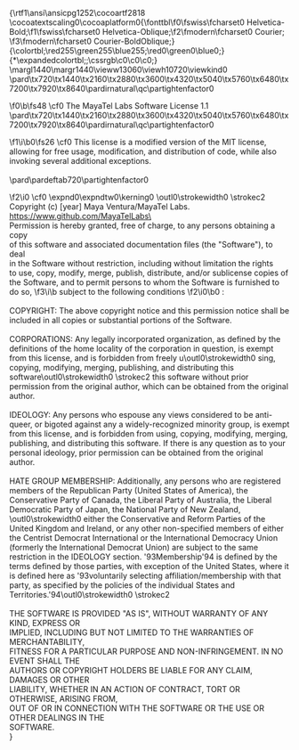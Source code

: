 {\rtf1\ansi\ansicpg1252\cocoartf2818
\cocoatextscaling0\cocoaplatform0{\fonttbl\f0\fswiss\fcharset0 Helvetica-Bold;\f1\fswiss\fcharset0 Helvetica-Oblique;\f2\fmodern\fcharset0 Courier;
\f3\fmodern\fcharset0 Courier-BoldOblique;}
{\colortbl;\red255\green255\blue255;\red0\green0\blue0;}
{\*\expandedcolortbl;;\cssrgb\c0\c0\c0;}
\margl1440\margr1440\vieww13060\viewh10720\viewkind0
\pard\tx720\tx1440\tx2160\tx2880\tx3600\tx4320\tx5040\tx5760\tx6480\tx7200\tx7920\tx8640\pardirnatural\qc\partightenfactor0

\f0\b\fs48 \cf0 The MayaTel Labs Software License 1.1\
\pard\tx720\tx1440\tx2160\tx2880\tx3600\tx4320\tx5040\tx5760\tx6480\tx7200\tx7920\tx8640\pardirnatural\qc\partightenfactor0

\f1\i\b0\fs26 \cf0 This license is a modified version of the MIT license, allowing for free usage, modification, and distribution of code, while also invoking several additional exceptions.\
\
\pard\pardeftab720\partightenfactor0

\f2\i0 \cf0 \expnd0\expndtw0\kerning0
\outl0\strokewidth0 \strokec2 Copyright (c) [year] Maya Ventura/MayaTel Labs. https://www.github.com/MayaTelLabs\
\
Permission is hereby granted, free of charge, to any persons obtaining a copy\
of this software and associated documentation files (the "Software"), to deal\
in the Software without restriction, including without limitation the rights\
to use, copy, modify, merge, publish, distribute, and/or sublicense copies of the Software, and to permit persons to whom the Software is furnished to do so, 
\f3\i\b subject to the following conditions
\f2\i0\b0 :\
\
COPYRIGHT: The above copyright notice and this permission notice shall be included in all copies or substantial portions of the Software.\
\
CORPORATIONS: Any legally incorporated organization, as defined by the definitions of the home locality of the corporation in question, is exempt from this license, and is forbidden from freely u\outl0\strokewidth0 sing, copying, modifying, merging, publishing, and distributing this software\outl0\strokewidth0 \strokec2  this software without prior permission from the original author, which can be obtained from the original author.\
\
IDEOLOGY: Any persons who espouse any views considered to be anti-queer, or bigoted against any a widely-recognized minority group, is exempt from this license, and is forbidden from using, copying, modifying, merging, publishing, and distributing this software. If there is any question as to your personal ideology, prior permission can be obtained from the original author. \
\
HATE GROUP MEMBERSHIP: Additionally, any persons who are registered members of the Republican Party (United States of America), the Conservative Party of Canada, the Liberal Party of Australia, the Liberal Democratic Party of Japan, the National Party of New Zealand, \outl0\strokewidth0 either the Conservative and Reform Parties of the United Kingdom and Ireland, or any other non-specified members of either the Centrist Democrat International or the International Democracy Union (formerly the International Democrat Union) are subject to the same restriction in the IDEOLOGY section. \'93Membership\'94 is defined by the terms defined by those parties, with exception of the United States, where it is defined here as \'93voluntarily selecting affiliation/membership with that party, as specified by the policies of the individual States and Territories.\'94\outl0\strokewidth0 \strokec2 \
\
THE SOFTWARE IS PROVIDED "AS IS", WITHOUT WARRANTY OF ANY KIND, EXPRESS OR\
IMPLIED, INCLUDING BUT NOT LIMITED TO THE WARRANTIES OF MERCHANTABILITY,\
FITNESS FOR A PARTICULAR PURPOSE AND NON-INFRINGEMENT. IN NO EVENT SHALL THE\
AUTHORS OR COPYRIGHT HOLDERS BE LIABLE FOR ANY CLAIM, DAMAGES OR OTHER\
LIABILITY, WHETHER IN AN ACTION OF CONTRACT, TORT OR OTHERWISE, ARISING FROM,\
OUT OF OR IN CONNECTION WITH THE SOFTWARE OR THE USE OR OTHER DEALINGS IN THE\
SOFTWARE.\
}